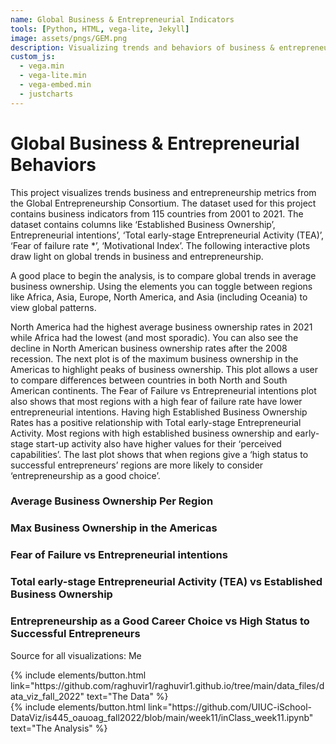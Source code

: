 ```yaml
---
name: Global Business & Entrepreneurial Indicators 
tools: [Python, HTML, vega-lite, Jekyll]
image: assets/pngs/GEM.png
description: Visualizing trends and behaviors of business & entrepreneurship indicators.
custom_js:
  - vega.min
  - vega-lite.min
  - vega-embed.min
  - justcharts
---
```

# Global Business & Entrepreneurial Behaviors


This project visualizes trends business and entrepreneurship metrics from the Global Entrepreneurship Consortium. The dataset used for this project contains business indicators from 115 countries from 2001 to 2021. The dataset contains columns like ‘Established Business Ownership’, Entrepreneurial intentions’, ‘Total early-stage Entrepreneurial Activity (TEA)’, ‘Fear of failure rate *’, ‘Motivational Index’. The following interactive plots draw light on global trends in business and entrepreneurship. 

A good place to begin the analysis, is to compare global trends in average business ownership. Using the elements you can toggle between regions like Africa, Asia, Europe, North America, and Asia (including Oceania) to view global patterns. 

North America had the highest average business ownership rates in 2021 while Africa had the lowest (and most sporadic). You can also see the decline in North American business ownership rates after the 2008 recession. The next plot is of the maximum business ownership in the Americas to highlight peaks of business ownership. This plot allows a user to compare differences between countries in both North and South American continents. The Fear of Failure vs Entrepreneurial intentions plot also shows that most regions with a high fear of failure rate have lower entrepreneurial intentions. Having high Established Business Ownership Rates has a positive relationship with Total early-stage Entrepreneurial Activity. Most regions with high established business ownership and early-stage start-up activity also have higher values for their ‘perceived capabilities’. The last plot shows that when regions give a ‘high status to successful entrepreneurs’ regions are more likely to consider ‘entrepreneurship as a good choice’. 

### Average Business Ownership Per Region


<vegachart schema-url="{{ site.baseurl }}/assets/json/line_plot_mean_bus_own_per_region.json" style="width: 100%"></vegachart>


### Max Business Ownership in the Americas


<vegachart schema-url="{{ site.baseurl }}/assets/json/max_business_ownership_americas.json" style="width: 100%"></vegachart>


### Fear of Failure vs Entrepreneurial intentions


<vegachart schema-url="{{ site.baseurl }}/assets/json/fof_vs_entre_inten.json" style="width: 100%"></vegachart>


### Total early-stage Entrepreneurial Activity (TEA) vs Established Business Ownership


<vegachart schema-url="{{ site.baseurl }}/assets/json/scatter2.json" style="width: 100%"></vegachart>


### Entrepreneurship as a Good Career Choice vs High Status to Successful Entrepreneurs


<vegachart schema-url="{{ site.baseurl }}/assets/json/scatter_early_stage_vs_estb_business.json" style="width: 100%"></vegachart>


Source for all visualizations: Me

<!-- these are written in a combo of html and liquid --> 

<div class="left">
{% include elements/button.html link="https://github.com/raghuvir1/raghuvir1.github.io/tree/main/data_files/data_viz_fall_2022" text="The Data" %}
</div>

<div class="right">
{% include elements/button.html link="https://github.com/UIUC-iSchool-DataViz/is445_oauoag_fall2022/blob/main/week11/inClass_week11.ipynb" text="The Analysis" %}
</div>

